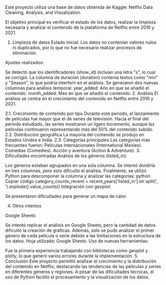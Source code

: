Este proyecto utiliza una base de datos obtenida de Kaggle: Netflix Data Cleaning, Analysis, and Visualization.

El objetivo principal es verificar el estado de los datos, realizar la limpieza necesaria y analizar el contenido de la plataforma de Netflix entre 2016 y 2021.

1. Limpieza de datos
Estado inicial:
Los datos no contenían valores nulos ni duplicados, por lo que no fue necesario realizar procesos de eliminación.

Ajustes realizados:

Se detectó que los identificadores (show_id) incluían una letra "s", lo cual se corrigió.
La columna de duración (duration) contenía textos como "min" y "Season", lo que podría interferir en el análisis.
Se generaron dos nuevas columnas para análisis temporal:
year_added: Año en que se añadió el contenido.
month_added: Mes en que se añadió el contenido.
2. Análisis
El análisis se centra en el crecimiento del contenido en Netflix entre 2016 y 2021.

2.1. Crecimiento de contenido por tipo
Durante este periodo, el lanzamiento de películas fue mayor que el de series de televisión.
Hacia el final del periodo estudiado, las series mostraron un ligero incremento, aunque las películas continuaron representando más del 50% del contenido subido.
2.2. Distribución geográfica
La mayoría del contenido se produjo en Estados Unidos e India.
2.3. Categorías principales
Las categorías más frecuentes fueron:
Películas internacionales (International Movies).
Comedias (Comedies).
Acción y aventura (Action & Adventure).
3. Dificultades encontradas
Análisis de los géneros (listed_in):

Los géneros estaban agrupados en una sola columna. Se intentó dividirla en tres columnas, pero esto dificultó el análisis.
Finalmente, se utilizó Python para descomponer la columna y analizar las categorías:
python
Copiar código
category_counts_recent = recent_years['listed_in'].str.split(', ').explode().value_counts()
Integración con geoplot:

Se presentaron dificultades para generar un mapa de calor.

4. Otros intentos

Google Sheets:

Se intentó replicar el análisis en Google Sheets, pero la cantidad de datos dificultó la creación de gráficas.
Además, solo se pudo analizar el primer género de cada película o serie debido a las limitaciones en la estructura de los datos.
Hoja utilizada: Google Sheets.
Uso de nuevas herramientas:

Fue la primera experiencia trabajando con bibliotecas como geoplot y plotly, lo que generó varios errores durante la implementación.
5. Conclusión
Este proyecto permitió analizar el crecimiento y la distribución del contenido en Netflix, destacando las tendencias de las películas y series en diferentes géneros y regiones.
A pesar de las dificultades técnicas, el uso de Python facilitó el procesamiento y la visualización de los datos.
